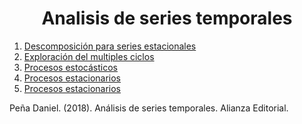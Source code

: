 
<!-- PROJECT LOGO -->
<h1 align="center">Analisis de series temporales</h1>

<ol>
  <li><a href="https://github.com/topassky/Analitica-de-datos/tree/master/1.%20Descomposici%C3%B3n%20de%20series%20estacionales">Descomposición para series estacionales </a></li>
  <li><a href="https://github.com/topassky/Analitica-de-datos/tree/master/2.%20Exploraci%C3%B3n%20de%20multiples%20ciclos%20periodograma">Exploración del multiples ciclos</a></li>
  <li><a href="https://github.com/topassky/Analitica-de-datos/tree/master/3.%20Procesos%20estocasticos">Procesos estocásticos</a></li>
  <li><a href="https://github.com/topassky/Analitica-de-datos/tree/master/4.%20Procesos%20estacionarios">Procesos estacionarios</a></li>
  <li><a href="https://github.com/topassky/Analitica-de-datos/tree/master/4.%20Procesos%20estacionarios">Procesos estacionarios</a></li>
</ol>

<p>Peña Daniel. (2018). Análisis de series temporales. Alianza Editorial. </p>

